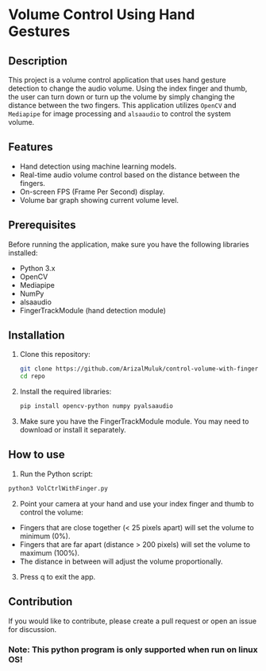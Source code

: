 # Volume Control Using Hand Gestures

## Description
This project is a volume control application that uses hand gesture detection to change the audio volume. Using the index finger and thumb, the user can turn down or turn up the volume by simply changing the distance between the two fingers. This application utilizes `OpenCV` and `Mediapipe` for image processing and `alsaaudio` to control the system volume.

## Features
- Hand detection using machine learning models.
- Real-time audio volume control based on the distance between the fingers.
- On-screen FPS (Frame Per Second) display.
- Volume bar graph showing current volume level.

## Prerequisites
Before running the application, make sure you have the following libraries installed:

- Python 3.x
- OpenCV
- Mediapipe
- NumPy
- alsaaudio
- FingerTrackModule (hand detection module)

## Installation
1. Clone this repository:
   ```bash
   git clone https://github.com/ArizalMuluk/control-volume-with-finger.git
   cd repo
   ```
2. Install the required libraries:
   ```bash
   pip install opencv-python numpy pyalsaaudio
   ```
3. Make sure you have the FingerTrackModule module. You may need to download or install it separately.

## How to use
1. Run the Python script:
```bash
python3 VolCtrlWithFinger.py
```
2. Point your camera at your hand and use your index finger and thumb to control the volume:

- Fingers that are close together (< 25 pixels apart) will set the volume to minimum (0%).
- Fingers that are far apart (distance > 200 pixels) will set the volume to maximum (100%).
- The distance in between will adjust the volume proportionally.

3. Press q to exit the app.

## Contribution
If you would like to contribute, please create a pull request or open an issue for discussion.

### Note: This python program is only supported when run on linux OS!
